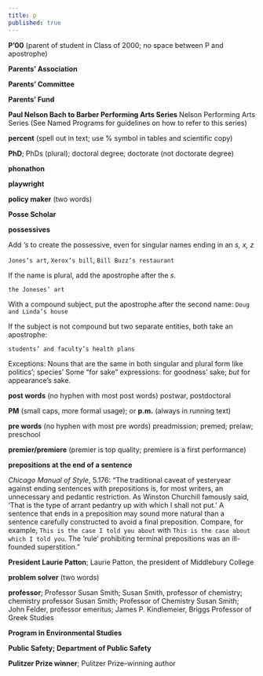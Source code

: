```yaml
---
title: p
published: true
---
```


**P’00** (parent of student in Class of 2000; no space between P and apostrophe)

**Parents’ Association**

**Parents’ Committee**

**Parents’ Fund**

**Paul Nelson Bach to Barber Performing Arts Series** Nelson Performing Arts Series (See Named Programs for guidelines on how to refer to this series)

**percent** (spell out in text; use % symbol in tables and scientific copy) 

**PhD**; PhDs (plural); doctoral degree; doctorate (not doctorate degree) 

**phonathon**

**playwright**

**policy maker** (two words)

**Posse Scholar**

**possessives**

Add _’s_ to create the possessive, even for singular names ending in an _s, x, z_

`Jones’s art`, `Xerox’s bill`, `Bill Buzz’s restaurant`

If the name is plural, add the apostrophe after the _s_.

`the Joneses’ art`

With a compound subject, put the apostrophe after the second name: `Doug and Linda’s house`

If the subject is not compound but two separate entities, both take an apostrophe:

`students’ and faculty’s health plans`

Exceptions: Nouns that are the same in both singular and plural form like politics’; species’ 
Some “for sake” expressions: for goodness’ sake; *but* for appearance’s sake.

**post words** (no hyphen with most post words) postwar, postdoctoral

**PM** (small caps, more formal usage); or **p.m.** (always in running text)

**pre words** (no hyphen with most pre words) preadmission; premed; prelaw; preschool

**premier/premiere** (premier is top quality; premiere is a first performance)

**prepositions at the end of a sentence**

*Chicago Manual of Style*, 5.176: “The traditional caveat of yesteryear against ending sentences with prepositions is, for most writers, an unnecessary and pedantic restriction. As Winston Churchill famously said, ‘That is the type of arrant pedantry up with which I shall not put.’ A sentence that ends in a preposition may sound more natural than a sentence carefully constructed to avoid a final preposition. Compare, for example, `This is the case I told you about` with `This is the case about which I told you`. The ‘rule’ prohibiting terminal prepositions was an ill-founded superstition.”

**President Laurie Patton**; Laurie Patton, the president of Middlebury College

**problem solver** (two words)

**professor**; Professor Susan Smith; Susan Smith, professor of chemistry; chemistry professor Susan Smith; Professor of Chemistry Susan Smith; John Felder, professor emeritus; James P. Kindlemeier, Briggs Professor of Greek Studies

**Program in Environmental Studies**

**Public Safety; Department of Public Safety**

**Pulitzer Prize winner**; Pulitzer Prize–winning author
